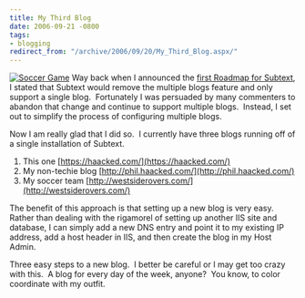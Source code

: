 ```yaml
---
title: My Third Blog
date: 2006-09-21 -0800
tags:
- blogging
redirect_from: "/archive/2006/09/20/My_Third_Blog.aspx/"
---
```


[![Soccer
Game](https://haacked.com/images/haacked_com/WindowsLiveWriter/MyThirdBlog_A1F6/soccer_defense_thumb1.jpg)](https://haacked.com/images/haacked_com/WindowsLiveWriter/MyThirdBlog_A1F6/soccer_defense3.jpg)
Way back when I announced the [first Roadmap for
Subtext](https://haacked.com/archive/2005/05/05/2983.aspx), I stated that
Subtext would remove the multiple blogs feature and only support a
single blog.  Fortunately I was persuaded by many commenters to abandon
that change and continue to support multiple blogs.  Instead, I set out
to simplify the process of configuring multiple blogs.

Now I am really glad that I did so.  I currently have three blogs
running off of a single installation of Subtext.

1.  This one [https://haacked.com/](https://haacked.com/)
2.  My non-techie blog
    [http://phil.haacked.com/](http://phil.haacked.com/)
3.  My soccer team
    [http://westsiderovers.com/](http://westsiderovers.com/)

The benefit of this approach is that setting up a new blog is very easy.
Rather than dealing with the rigamorel of setting up another IIS site
and database, I can simply add a new DNS entry and point it to my
existing IP address, add a host header in IIS, and then create the blog
in my Host Admin.

Three easy steps to a new blog.  I better be careful or I may get too
crazy with this.  A blog for every day of the week, anyone?  You know,
to color coordinate with my outfit.

